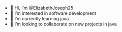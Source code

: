 - 👋 Hi, I’m @ElizabethJoseph25
- 👀 I’m interested in software development
- 🌱 I’m currently learning java
- 💞️ I’m looking to collaborate on new projects in java


<!---
ElizabethJoseph25/ElizabethJoseph25 is a ✨ special ✨ repository because its `README.md` (this file) appears on your GitHub profile.
You can click the Preview link to take a look at your changes.
--->
